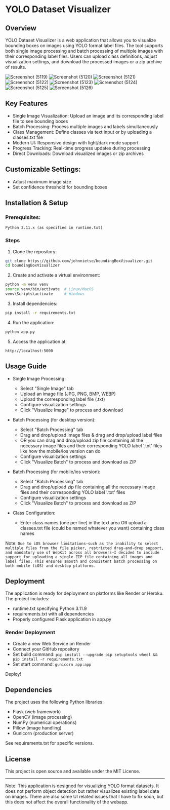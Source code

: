 # YOLO Dataset Visualizer
## Overview
YOLO Dataset Visualizer is a web application that allows you to visualize bounding boxes on images using YOLO format label files. The tool supports both single image processing and batch processing of multiple images with their corresponding label files. Users can upload class definitions, adjust visualization settings, and download the processed images or a zip archive of results.


![Screenshot (5119)](https://github.com/user-attachments/assets/6198fabd-ccfc-418a-819d-38838c7edb94)
![Screenshot (5120)](https://github.com/user-attachments/assets/c3599de5-3807-4609-a281-f028ea294af0)
![Screenshot (5121)](https://github.com/user-attachments/assets/79b1dee4-8735-43b7-bfd6-95f41e2fa310)
![Screenshot (5122)](https://github.com/user-attachments/assets/0f129de2-a781-4cf3-9264-26f077fc44f2)
![Screenshot (5123)](https://github.com/user-attachments/assets/9d78f100-7a84-4c21-b729-c889bb87f4c0)
![Screenshot (5124)](https://github.com/user-attachments/assets/28ed2768-23ad-48db-a1cc-1b934d1258c9)
![Screenshot (5125)](https://github.com/user-attachments/assets/e3c31693-74e5-4d57-84de-78061193ebf8)
![Screenshot (5126)](https://github.com/user-attachments/assets/a3133d4d-0bad-4360-b713-e81bbfd01008)



## Key Features
- Single Image Visualization: Upload an image and its corresponding label file to see bounding boxes
- Batch Processing: Process multiple images and labels simultaneously
- Class Management: Define classes via text input or by uploading a classes.txt file
- Modern UI: Responsive design with light/dark mode support
- Progress Tracking: Real-time progress updates during processing
- Direct Downloads: Download visualized images or zip archives


## Customizable Settings:
- Adjust maximum image size
- Set confidence threshold for bounding boxes




## Installation & Setup
### Prerequisites:
```text
Python 3.11.x (as specified in runtime.txt)
```

### Steps
1. Clone the repository:
```bash
git clone https://github.com/johnnietse/boundingBoxVisualizer.git
cd boundingBoxVisualizer
```

2. Create and activate a virtual environment:
```bash
python -m venv venv
source venv/bin/activate  # Linux/MacOS
venv\Scripts\activate     # Windows
```

3. Install dependencies:
``` bash
pip install -r requirements.txt
```

4. Run the application:
```bash
python app.py
```

5. Access the application at:
```text
http://localhost:5000
```

## Usage Guide
- Single Image Processing:
  - Select "Single Image" tab
  - Upload an image file (JPG, PNG, BMP, WEBP)
  - Upload the corresponding label file (.txt)
  - Configure visualization settings
  - Click "Visualize Image" to process and download

- Batch Processing (for desktop version):
  - Select "Batch Processing" tab
  - Drag and drop/upload image files & drag and drop/upload label files
  - OR you can drag and drop/upload zip file containing all the necessary image files and their corresponding YOLO label '.txt' files like how the mobile/ios version can do
  - Configure visualization settings
  - Click "Visualize Batch" to process and download as ZIP
 
- Batch Processing (for mobile/ios version):
  - Select "Batch Processing" tab
  - Drag and drop/upload zip file containing all the necessary image files and their corresponding YOLO label '.txt' files
  - Configure visualization settings
  - Click "Visualize Batch" to process and download as ZIP

- Class Configuration:
  - Enter class names (one per line) in the text area OR upload a classes.txt file (could be named whatever you want) containing class names

Note: `Due to iOS browser limitations—such as the inability to select multiple files from the file picker, restricted drag-and-drop support, and mandatory use of WebKit across all browsers—I decided to include support for uploading a single ZIP file containing all images and label files. This ensures smooth and consistent batch processing on both mobile (iOS) and desktop platforms.`

## Deployment
The application is ready for deployment on platforms like Render or Heroku. The project includes:
- runtime.txt specifying Python 3.11.9
- requirements.txt with all dependencies
- Properly configured Flask application in app.py

### Render Deployment
- Create a new Web Service on Render
- Connect your GitHub repository
- Set build command: `pip install --upgrade pip setuptools wheel && pip install -r requirements.txt`
- Set start command: `gunicorn app:app`

Deploy!

## Dependencies
The project uses the following Python libraries:
- Flask (web framework)
- OpenCV (image processing)
- NumPy (numerical operations)
- Pillow (image handling)
- Gunicorn (production server)

See requirements.txt for specific versions.

## License
This project is open source and available under the MIT License.

---

Note: This application is designed for visualizing YOLO format datasets. It does not perform object detection but rather visualizes existing label data on images.
There are also some UI related issues that I have to fix soon, but this does not affect the overall functionality of the webapp.
